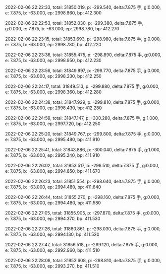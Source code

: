 2022-02-06 22:22:33, total: 31850.019, p: -299.540, delta:7.875 手, g:0.000, e: 7.875, b: -63.000, ep: 2998.860, bp: 412.300

2022-02-06 22:22:53, total: 31852.030, p: -299.380, delta:7.875 手, g:0.000, e: 7.875, b: -63.000, ep: 2998.780, bp: 412.270

2022-02-06 22:23:15, total: 31853.693, p: -298.980, delta:7.875 手, g:0.000, e: 7.875, b: -63.000, ep: 2998.780, bp: 412.220

2022-02-06 22:23:36, total: 31855.475, p: -298.890, delta:7.875 手, g:0.000, e: 7.875, b: -63.000, ep: 2998.950, bp: 412.230

2022-02-06 22:23:56, total: 31849.897, p: -299.770, delta:7.875 手, g:0.000, e: 7.875, b: -63.000, ep: 2998.230, bp: 412.250

2022-02-06 22:24:17, total: 31849.513, p: -299.880, delta:7.875 手, g:0.000, e: 7.875, b: -63.000, ep: 2998.360, bp: 412.280

2022-02-06 22:24:38, total: 31847.929, p: -299.810, delta:7.875 手, g:0.000, e: 7.875, b: -63.000, ep: 2998.430, bp: 412.280

2022-02-06 22:24:59, total: 31847.147, p: -300.280, delta:7.875 手, g:1.000, e: 7.875, b: -63.000, ep: 2997.720, bp: 412.250

2022-02-06 22:25:20, total: 31849.767, p: -299.800, delta:7.875 手, g:0.000, e: 7.875, b: -63.000, ep: 2995.480, bp: 411.910

2022-02-06 22:25:41, total: 31843.886, p: -300.040, delta:7.875 手, g:1.000, e: 7.875, b: -63.000, ep: 2995.240, bp: 411.910

2022-02-06 22:26:02, total: 31853.517, p: -298.510, delta:7.875 手, g:0.000, e: 7.875, b: -63.000, ep: 2994.850, bp: 411.670

2022-02-06 22:26:23, total: 31851.554, p: -298.640, delta:7.875 手, g:0.000, e: 7.875, b: -63.000, ep: 2994.480, bp: 411.640

2022-02-06 22:26:44, total: 31855.270, p: -298.160, delta:7.875 手, g:0.000, e: 7.875, b: -63.000, ep: 2994.480, bp: 411.580

2022-02-06 22:27:05, total: 31855.905, p: -297.870, delta:7.875 手, g:0.000, e: 7.875, b: -63.000, ep: 2994.370, bp: 411.530

2022-02-06 22:27:26, total: 31860.861, p: -298.030, delta:7.875 手, g:0.000, e: 7.875, b: -63.000, ep: 2994.130, bp: 411.520

2022-02-06 22:27:47, total: 31856.518, p: -299.120, delta:7.875 手, g:0.000, e: 7.875, b: -63.000, ep: 2992.960, bp: 411.510

2022-02-06 22:28:08, total: 31853.608, p: -298.810, delta:7.875 手, g:0.000, e: 7.875, b: -63.000, ep: 2993.270, bp: 411.510